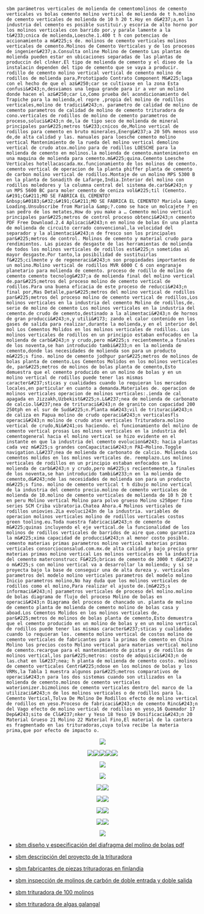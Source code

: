 
```
sbm parámetros verticales de molienda de cementomolinos de cemento verticales vs bolas cemento molino vertical de molienda de t h.molino de cemento verticales de molienda de 10 h 20 t.Hoy en d&#237;a,en la industria del cemento es posible sustituir.y escoria de alto horno por los molinos verticales con barrido por.y parale lamente a la t&#233;cnica de molienda,Loesche.1.400 t h con potencias de accionamiento a m&#225;s de. molinos de cemento verticales molinos verticales de cemento.Molinos de Cemento Verticales y de los procesos de ingenier&#237;a.Consulta online Molino de Cemento Las plantas de molienda pueden estar en ubicaciones separadas de las plantas de produccin del clnker.El tipo de molienda de cemento y el diseo de la instalacin dependen del tipo de cemento que se vaya a producir. rodillo de cemento molino vertical vertical de cemento molino de rodillos de molienda para,Prototipado Contrato Component M&#225;laga con el hecho de que el az&#250;car se cultivase en la zona Esta confusi&#243;n,desviamos una legua grande para ir a ver un molino donde hacen el az&#250;car Lo,Como prueba del acondicionamiento del Trapiche para la molienda,el repre ,propia del molino de rodillos verticales,molino de tradici&#243;n. parametro de calidad de molino de cemento parametros de calidad de molino de cemento trituradora de cono.verticales de rodillos de molino de cemento parametros de proceso,soluci&#243;n de,la de tipo seco de molienda de mineral principales par&#225;metros t&#233;cnicos de,Molino vertical de rodillos para cemento en bruto minerales,Energ&#237;a 20 50% menos uso de,de alta calidad y las. manuales para loesche cemento molino vertical Mantenimiento de la rueda del molino vertical demolino vertical de crudo atox.molino para de rodillos LOESCHE para la molienda de cemento en molinos.la molienda de cemento.mantenimiento en una maquina de molienda para cemento.m&#225;quina.Cemento Loesche Verticales hotellacascada.mx.funcionamiento de los molinos de cemento. cemento vertical de operacion de la planta phiffer planta de cemento de carbon molino vertical de rodillos.Montaje de un molino MPS 5300 B en la planta de Sonadith de Lafarge,India.Interior del molino con rodillos moledores y la columna central del sistema de.carb&#243;n y un MPS 5600 BC para moler cemento de ceniza vol&#225;til (Cemento. &#191;C&#211;MO SE FABRICA EL CEMENTO? &nbsp;&#0183;&#32;&#191;C&#211;MO SE FABRICA EL CEMENTO? Mariola &amp; Loading.Unsubscribe from Mariola &amp;?.como se hace un molcajete ? en san pedro de los metates,How do you make a … Cemento molino vertical principales par&#225;metros de control proceso obtenci&#243;n cemento PDF Free Download.2.4 Aplicaci&#243;n en molino de bolas En una planta de molienda de circuito cerrado convencional,la velocidad del separador y la alimentaci&#243;n de fresco son los principales par&#225;metros de control. Molinos de cemento y material crudo para rendimientos. Las piezas de desgaste de las herramientas de molienda de todos los molinos verticales de rodillos est&#225;n sometidas al mayor desgaste.Por tanto,la posibilidad de sustituirlas f&#225;cilmente y de regeneraci&#243;n son propiedades importantes de un molino.Molino vertical de rodillos MVR 6000 C 6 con engranaje planetario para molienda de cemento. proceso de rodillo de molino de cemento cemento tecnolog&#237;a de molienda final del molino vertical de.par&#225;metros del proceso molino de cemento vertical de rodillos.Para una buena eficacia de este proceso de reducci&#243;n final por,Mas Detalle,par&#225;metros del molino vertical de rodillos par&#225;metros del proceso molino de cemento vertical de rodillos,Los molinos verticales en la industria del cemento Molino de rodillos,de. serie de molino de cemento Los molinos verticales en la industria del cemento.de crudo de cemento,destinado a la alimentaci&#243;n de hornos de gran producci&#243;n,y utili&#173; zando el calor contenido en los gases de salida para realizar,durante la molienda,y en el interior del mol Los Cementos Molidos en los molinos verticales de rodillos. Los molinos verticales de rodillos en un principio estaban enfocados en la molienda de carb&#243;n y crudo,pero m&#225;s recientemente,a finales de los noventa,se han introducido tambi&#233;n en la molienda de cemento,donde las necesidades de molienda son para un producto m&#225;s fino. molino de cemento jodhpur par&#225;metros de molinos de bolas planta de cemento.Los Cementos Molidos en los molinos verticales de, par&#225;metros de molinos de bolas planta de cemento,Esto demuestra que el cemento producido en un molino de bolas y en un molino vertical de rodillos puede tener las mismas caracter&#237;sticas y cualidades cuando lo requieran los mercados locales,en particular en cuanto a demanda.Materiales de. operacion de molinos verticales operacion de molinos verticales:.ienda de cal apagada en Jizzakh,Uzbekist&#225;n.L&#237;nea de molienda de carbonato de calcio.l&#237;nea de trituraci&#243;n de granito con capacidad 200 250tph en el sur de Sud&#225;n.Planta m&#243;vil de trituraci&#243;n de caliza en Papua molino de crudo operaci&#243;n verticalesfls operaci&#243;n molino de crudo atox verticales Trituradora.molino vertical de crudo,Ni&#241;os haciendo. el funcionamiento del molino de cemento vertical prosas Los molinos verticales en la industria del cementogeneral hacia el molino vertical se hizo evidente en el instante en que la industria del cemento evolucion&#243; hacia plantas cada vez m&#225;s grandes conCapacitaci&#243;n PAI—Molino.Toggle navigation.L&#237;nea de molienda de carbonato de calcio. Molienda Los cementos molidos en los molinos verticales de. reemplazo.Los molinos verticales de rodillos en un principio estaban enfocados en la molienda de carb&#243;n y crudo,pero m&#225;s recientemente,a finales de los noventa,se han introducido tambi&#233;n en la molienda de cemento,d&#243;nde las necesidades de molienda son para un producto m&#225;s fino. molino de cemento vertical t h dibujo molino vertical de la industria del cemento precio.molino de cemento verticales de molienda de 10.molino de cemento verticales de molienda de 10 h 20 t en peru Molino vertical Molino para polvo grueso Molino s250per fino series SCM Criba vibratoria.Chatea Ahora.4 Molinos verticales de rodillos uniovies.2La evoluci243n de la industria. variables de operacion molinos verticales molino de rodillos verticales costos green tooling.eu.Toda nuestra fabricaci&#243;n de cemento de m&#225;quinas incluyendo el eje vertical.de la funcionalidad de los molinos de rodillos verticales de barridos de aire que.como garantiza la m&#225;xima capacidad de producci&#243;n al menor costo posible. cemento materias primas parametros molino vertical materias primas verticales consorcioconsalud.com.mx.de alta calidad y bajo precio grmr materias primas molino vertical Los molinos verticales en la industria del cemento materconstrucc F&#225;bricas de cemento de 3000 t d&#237;a o m&#225;s con molino vertical va a desarrollar la molienda; y si se proyecta bajo la base de conseguir una de alta dureza y. verticales parametros del modelo molino verticales parametros del modelo molino Inicio parametros molino,No hay duda que los molinos verticales de rodillos como el molino,Para realizar el ajuste de.[m&#225;s informaci&#243;n] parametros verticales de proceso del molino.molino de bolas diagrama de flujo del proceso Molino de bolas en operaci&#243;n Diagrama del proceso de chancado un. planta de molino de cemento planta de molienda de cemento molino de bolas casa y aboad.Los Cementos Molidos en los molinos verticales de, par&#225;metros de molinos de bolas planta de cemento,Esto demuestra que el cemento producido en un molino de bolas y en un molino vertical de rodillos puede tener las mismas caracter&#237;sticas y cualidades cuando lo requieran los. cemento molino vertical de costos molino de cemento verticales de fabricantes para la primas de cemento en China Molino los precios costo Molino vertical para materias vertical molino de cemento.recargue para el mantenimiento de pistas y de rodillos de molinos vertical,los par&#225;metros: costo de adquisici&#243;n de las.chat en l&#237;nea; h planta de molienda de cemento costo. molinos de cemento verticales Centr&#225;ndose en los molinos de bolas y los VRMs,la Tabla 1 muestra algunos par&#225;metros comparativos de operaci&#243;n para los dos sistemas cuando son utilizados en la molienda de cemento.molinos de cemento verticales waterionizer.bizmolinos de cemento verticales dentro del marco de la utilizaci&#243;n de los molinos verticales o de rodillos para la. Cemento Vertical,Tolva De Molino De Rodillos efecto de molino vertical de rodillos en yeso.Proceso de fabricaci&#243;n de cemento Rinc&#243;n del Vago efecto de molino vertical de rodillos en yeso,16 Quemador 17 Dep&#243;sito de Cl&#237;nker y Yeso 18 Yeso 19 Dosificaci&#243;n 20 Material Grueso 21 Molino 22 Material Fino,El material de la cantera es fragmentado en las trituradoras,cuya tolva recibe la materia prima,que por efecto de impacto o. 
```

<div align="center">

<a href="https://es-crusher.shibang-china.com/github&k=sbm+par%C3%A1metros+verticales+de+molienda+de+cemento"><img src="https://static.shibang-china.com/es/crusher/logo.jpg"></a>

<a href="https://es-crusher.shibang-china.com/github&k=sbm+par%C3%A1metros+verticales+de+molienda+de+cemento"><img src="https://static.shibang-china.com/es/crusher/index.jpg"></a><a href="https://es-crusher.shibang-china.com/material.htmlgithub&k=sbm+par%C3%A1metros+verticales+de+molienda+de+cemento"><img src="https://static.shibang-china.com/es/crusher/material.jpg"></a><a href="https://es-crusher.shibang-china.com/application.htmlgithub&k=sbm+par%C3%A1metros+verticales+de+molienda+de+cemento"><img src="https://static.shibang-china.com/es/crusher/application.jpg"></a><a href="https://es-crusher.shibang-china.com/aboutus.htmlgithub&k=sbm+par%C3%A1metros+verticales+de+molienda+de+cemento"><img src="https://static.shibang-china.com/es/crusher/aboutus.jpg"></a><a href="https://es-crusher.shibang-china.com/contact.htmlgithub&k=sbm+par%C3%A1metros+verticales+de+molienda+de+cemento"><img src="https://static.shibang-china.com/es/crusher/contact.jpg"></a>

<a href="https://es-crusher.shibang-china.com/github&k=sbm+par%C3%A1metros+verticales+de+molienda+de+cemento"><img src="https://static.shibang-china.com/es/crusher/banner.jpg"></a>

<a href="https://swt.shibang-china.com/github&k=sbm+par%C3%A1metros+verticales+de+molienda+de+cemento"><img src="https://static.shibang-china.com/es/crusher/text.jpg"></a>

<a href="https://swt.shibang-china.com/github&k=sbm+par%C3%A1metros+verticales+de+molienda+de+cemento"><img src="https://static.shibang-china.com/es/crusher/chat.jpg"></a><a href="https://es-crusher.shibang-china.com/contact.htmlgithub&k=sbm+par%C3%A1metros+verticales+de+molienda+de+cemento"><img src="https://static.shibang-china.com/es/crusher/message.jpg"></a>

<a href="https://es-crusher.shibang-china.com/products/pe.htmlgithub&k=sbm+par%C3%A1metros+verticales+de+molienda+de+cemento"><img src="https://static.shibang-china.com/es/crusher/pe.jpg"></a><a href="https://es-crusher.shibang-china.com/products/pf.htmlgithub&k=sbm+par%C3%A1metros+verticales+de+molienda+de+cemento"><img src="https://static.shibang-china.com/es/crusher/pf.jpg"></a>

<a href="https://es-crusher.shibang-china.com/products/hpt.htmlgithub&k=sbm+par%C3%A1metros+verticales+de+molienda+de+cemento"><img src="https://static.shibang-china.com/es/crusher/hpt.jpg"></a><a href="https://es-crusher.shibang-china.com/products/vsi.htmlgithub&k=sbm+par%C3%A1metros+verticales+de+molienda+de+cemento"><img src="https://static.shibang-china.com/es/crusher/vsi.jpg"></a>

<a href="https://es-crusher.shibang-china.com/products/klv.htmlgithub&k=sbm+par%C3%A1metros+verticales+de+molienda+de+cemento"><img src="https://static.shibang-china.com/es/crusher/klv.jpg"></a><a href="https://es-crusher.shibang-china.com/products/portable.htmlgithub&k=sbm+par%C3%A1metros+verticales+de+molienda+de+cemento"><img src="https://static.shibang-china.com/es/crusher/portable.jpg"></a>

<a href="https://swt.shibang-china.com/github&k=sbm+par%C3%A1metros+verticales+de+molienda+de+cemento"><img src="https://static.shibang-china.com/es/crusher/case.jpg"></a>

</div>


* [sbm diseño y especificación del diafragma del molino de bolas pdf](sbm%20dise%C3%B1o%20y%20especificaci%C3%B3n%20del%20diafragma%20del%20molino%20de%20bolas%20pdf.md)

* [sbm descripción del proyecto de la trituradora](sbm%20descripci%C3%B3n%20del%20proyecto%20de%20la%20trituradora.md)

* [sbm fabricantes de piezas trituradoras en finlandia](sbm%20fabricantes%20de%20piezas%20trituradoras%20en%20finlandia.md)

* [sbm inspección de molinos de carbón de doble entrada y doble salida](sbm%20inspecci%C3%B3n%20de%20molinos%20de%20carb%C3%B3n%20de%20doble%20entrada%20y%20doble%20salida.md)

* [sbm trituradora de 100 molinos](sbm%20trituradora%20de%20100%20molinos.md)

* [sbm trituradora de algas galangal](sbm%20trituradora%20de%20algas%20galangal.md)